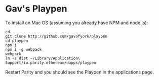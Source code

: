 # Gav's Playpen

To install on Mac OS (assuming you already have NPM and node.js):

```
cd
git clone http://github.com/gavofyork/playpen
cd playpen
npm i
npm i -g webpack
webpack
ln -s dist ~/Library/Application\ Support/io.parity.ethereum/dapps/playpen
```

Restart Parity and you should see the Playpen in the applications page.
